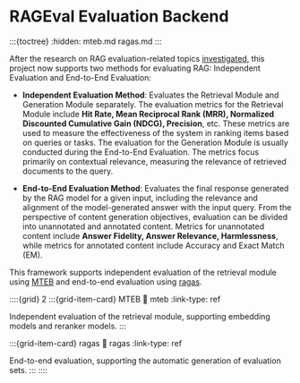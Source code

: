 # RAGEval Evaluation Backend
:::{toctree}
:hidden:
mteb.md
ragas.md
:::

After the research on RAG evaluation-related topics [investigated](../../blog/RAG/RAG_Evaluation.md), this project now supports two methods for evaluating RAG: Independent Evaluation and End-to-End Evaluation:

- **Independent Evaluation Method**: Evaluates the Retrieval Module and Generation Module separately. The evaluation metrics for the Retrieval Module include **Hit Rate, Mean Reciprocal Rank (MRR), Normalized Discounted Cumulative Gain (NDCG), Precision**, etc. These metrics are used to measure the effectiveness of the system in ranking items based on queries or tasks. The evaluation for the Generation Module is usually conducted during the End-to-End Evaluation. The metrics focus primarily on contextual relevance, measuring the relevance of retrieved documents to the query.

- **End-to-End Evaluation Method**: Evaluates the final response generated by the RAG model for a given input, including the relevance and alignment of the model-generated answer with the input query. From the perspective of content generation objectives, evaluation can be divided into unannotated and annotated content. Metrics for unannotated content include **Answer Fidelity, Answer Relevance, Harmlessness**, while metrics for annotated content include Accuracy and Exact Match (EM).

This framework supports independent evaluation of the retrieval module using [MTEB](mteb.md) and end-to-end evaluation using [ragas](ragas.md).


::::{grid} 2
:::{grid-item-card}  MTEB
:link: mteb
:link-type: ref

Independent evaluation of the retrieval module, supporting embedding models and reranker models.
:::

:::{grid-item-card}  ragas
:link: ragas
:link-type: ref

End-to-end evaluation, supporting the automatic generation of evaluation sets.
:::
::::